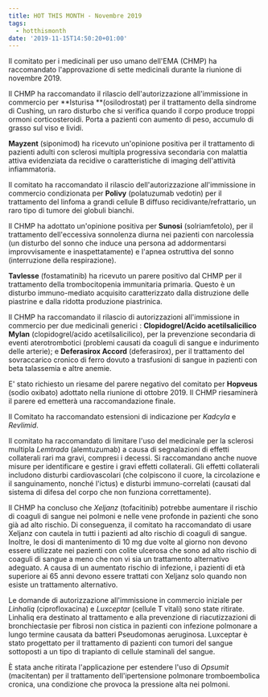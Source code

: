 ```yaml
---
title: HOT THIS MONTH - Novembre 2019
tags:
  - hotthismonth
date: '2019-11-15T14:50:20+01:00'
---
```

Il comitato per i medicinali per uso umano dell'EMA (CHMP) ha raccomandato l'approvazione di sette medicinali durante la riunione di novembre 2019.

Il CHMP ha raccomandato il rilascio dell'autorizzazione all'immissione in commercio per **Isturisa **(osilodrostat) per il trattamento della sindrome di Cushing, un raro disturbo che si verifica quando il corpo produce troppi ormoni corticosteroidi. Porta a pazienti con aumento di peso, accumulo di grasso sul viso e lividi.

**Mayzent** (siponimod) ha ricevuto un'opinione positiva per il trattamento di pazienti adulti con sclerosi multipla progressiva secondaria con malattia attiva evidenziata da recidive o caratteristiche di imaging dell'attività infiammatoria.

Il comitato ha raccomandato il rilascio dell'autorizzazione all'immissione in commercio condizionata per **Polivy** (polatuzumab vedotin) per il trattamento del linfoma a grandi cellule B diffuso recidivante/refrattario, un raro tipo di tumore dei globuli bianchi.

Il CHMP ha adottato un'opinione positiva per **Sunosi** (solriamfetolo), per il trattamento dell'eccessiva sonnolenza diurna nei pazienti con narcolessia (un disturbo del sonno che induce una persona ad addormentarsi improvvisamente e inaspettatamente) e l'apnea ostruttiva del sonno (interruzione della respirazione).

**Tavlesse** (fostamatinib) ha ricevuto un parere positivo dal CHMP per il trattamento della trombocitopenia immunitaria primaria. Questo è un disturbo immuno-mediato acquisito caratterizzato dalla distruzione delle piastrine e dalla ridotta produzione piastrinica.

Il CHMP ha raccomandato il rilascio di autorizzazioni all'immissione in commercio per due medicinali generici : **Clopidogrel/Acido acetilsalicilico Mylan** (clopidogrel/acido acetilsalicilico), per la prevenzione secondaria di eventi aterotrombotici (problemi causati da coaguli di sangue e indurimento delle arterie); e **Deferasirox Accord** (deferasirox), per il trattamento del sovraccarico cronico di ferro dovuto a trasfusioni di sangue in pazienti con beta talassemia e altre anemie.

E' stato richiesto un riesame del parere negativo del comitato per **Hopveus** (sodio oxibato) adottato nella riunione di ottobre 2019. Il CHMP riesaminerà il parere ed emetterà una raccomandazione finale. 

Il Comitato ha raccomandato estensioni di indicazione per _Kadcyla_ e _Revlimid_.

Il comitato ha raccomandato di limitare l'uso del medicinale per la sclerosi multipla _Lemtrada_ (alemtuzumab) a causa di segnalazioni di effetti collaterali rari ma gravi, compresi i decessi. Si raccomandano anche nuove misure per identificare e gestire i gravi effetti collaterali. Gli effetti collaterali includono disturbi cardiovascolari (che colpiscono il cuore, la circolazione e il sanguinamento, nonché l'ictus) e disturbi immuno-correlati (causati dal sistema di difesa del corpo che non funziona correttamente).

Il CHMP ha concluso che _Xeljanz_ (tofacitinib) potrebbe aumentare il rischio di coaguli di sangue nei polmoni e nelle vene profonde in pazienti che sono già ad alto rischio. Di conseguenza, il comitato ha raccomandato di usare Xeljanz con cautela in tutti i pazienti ad alto rischio di coaguli di sangue. Inoltre, le dosi di mantenimento di 10 mg due volte al giorno non devono essere utilizzate nei pazienti con colite ulcerosa che sono ad alto rischio di coaguli di sangue a meno che non vi sia un trattamento alternativo adeguato. A causa di un aumentato rischio di infezione, i pazienti di età superiore ai 65 anni devono essere trattati con Xeljanz solo quando non esiste un trattamento alternativo.

Le domande di autorizzazione all'immissione in commercio iniziale per _Linhaliq_ (ciprofloxacina) e _Luxceptar_ (cellule T vitali) sono state ritirate. Linhaliq era destinato al trattamento e alla prevenzione di riacutizzazioni di bronchiectasie per fibrosi non cistica in pazienti con infezione polmonare a lungo termine causata da batteri Pseudomonas aeruginosa. Luxceptar è stato progettato per il trattamento di pazienti con tumori del sangue sottoposti a un tipo di trapianto di cellule staminali del sangue.

È stata anche ritirata l'applicazione per estendere l'uso di _Opsumit_ (macitentan) per il trattamento dell'ipertensione polmonare tromboembolica cronica, una condizione che provoca la pressione alta nei polmoni.

